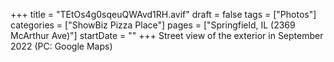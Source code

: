 +++
title = "TEtOs4g0sqeuQWAvd1RH.avif"
draft = false
tags = ["Photos"]
categories = ["ShowBiz Pizza Place"]
pages = ["Springfield, IL (2369 McArthur Ave)"]
startDate = ""
+++
Street view of the exterior in September 2022 (PC: Google Maps)
